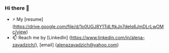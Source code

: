### Hi there 👋

- ⚡ My [resume] (https://drive.google.com/file/d/1o0UGJ8Y1TdLftkJn7deIs6JmDLrLwOMc/view)
- 📫 Reach me by [LinkedIn] (https://www.linkedin.com/in/alena-zavadzich/), [email] (alenazavadzich@yahoo.com)



<!--
**alenazavadzich/alenazavadzich** is a ✨ _special_ ✨ repository because its `README.md` (this file) appears on your GitHub profile.

Here are some ideas to get you started:

- 🔭 I’m currently working on ...
- 🌱 I’m currently learning ...
- 👯 I’m looking to collaborate on ...
- 🤔 I’m looking for help with ...
- 💬 Ask me about ...
- 📫 How to reach me: ...
- 😄 Pronouns: ...
- ⚡ Fun fact: ...
-->
